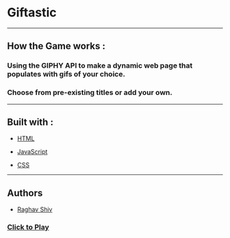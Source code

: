 # Giftastic


<hr>


## How the Game works :

### Using the GIPHY API to make a dynamic web page that populates with gifs of your choice.
### Choose from pre-existing titles or add your own.


<hr>

## Built with :

* [HTML](https://www.w3schools.com/html/html_intro.asp) 

* [JavaScript](https://www.w3schools.com/js/js_intro.asp)

* [CSS](https://www.w3schools.com/css/css_intro.asp)

<hr>

## Authors

* [Raghav Shiv](https://github.com/rshiv7)

### [Click to Play](https://rshiv7.github.io/Giftastic/)